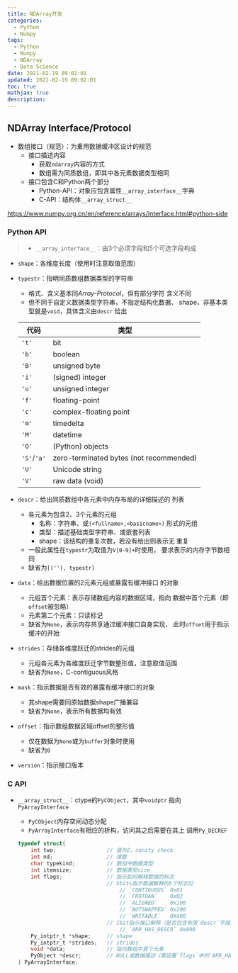 ```yaml
---
title: NDArray开发
categories:
  - Python
  - Numpy
tags:
  - Python
  - Numpy
  - NDArray
  - Data Science
date: 2021-02-19 09:02:01
updated: 2021-02-19 09:02:01
toc: true
mathjax: true
description: 
---
```


##	NDArray Interface/Protocol

-	数组接口（规范）：为重用数据缓冲区设计的规范
	-	接口描述内容
		-	获取`ndarray`内容的方式
		-	数组需为同质数组，即其中各元素数据类型相同
	-	接口包含C和Python两个部分
		-	Python-API：对象应包含属性`__array_interface__`字典
		-	C-API：结构体`__array_struct__`

<https://www.numpy.org.cn/en/reference/arrays/interface.html#python-side>

###	Python API

> - `__array_interface__`：由3个必须字段和5个可选字段构成

-	`shape`：各维度长度（使用时注意取值范围）

-	`typestr`：指明同质数组数据类型的字符串
	-	格式、含义基本同*Array-Protocol*，但有部分字符
		含义不同
	-	但不同于自定义数据类型字符串，不指定结构化数据、
		shape，非基本类型就是`void`，具体含义由`descr`
		给出

	|代码|类型|
	|-----|-----|
	|`'t'`|bit|
	|`'b'`|boolean|
	|`'B'`|unsigned byte|
	|`'i'`|(signed) integer|
	|`'u'`|unsigned integer|
	|`'f'`|floating-point|
	|`'c'`|complex-floating point|
	|`'m'`|timedelta|
	|`'M'`|datetime|
	|`'O'`|(Python) objects|
	|`'S'`/`'a'`|zero-terminated bytes (not recommended)|
	|`'U'`|Unicode string|
	|`'V'`|raw data (void)|

-	`descr`：给出同质数组中各元素中内存布局的详细描述的
	列表
	-	各元素为包含2、3个元素的元组
		-	名称：字符串、或`(<fullname>,<basicname>)`
			形式的元组
		-	类型：描述基础类型字符串、或嵌套列表
		-	shape：该结构的重复次数，若没有给出则表示无
			重复
	-	一般此属性在`typestr`为取值为`V[0-9]+`时使用，
		要求表示的内存字节数相同
	-	缺省为`[(''), typestr]`

-	`data`：给出数据位置的2元素元组或暴露有缓冲接口
	的对象
	-	元组首个元素：表示存储数组内容的数据区域，指向
		数据中首个元素（即`offset`被忽略）
	-	元素第二个元素：只读标记
	-	缺省为`None`，表示内存共享通过缓冲接口自身实现，
		此时`offset`用于指示缓冲的开始

-	`strides`：存储各维度跃迁的strides的元组
	-	元组各元素为各维度跃迁字节数整形值，注意取值范围
	-	缺省为`None`，C-contiguous风格

-	`mask`：指示数据是否有效的暴露有缓冲接口的对象
	-	其shape需要同原始数据shape广播兼容
	-	缺省为`None`，表示所有数据均有效

-	`offset`：指示数组数据区域offset的整形值
	-	仅在数据为`None`或为`buffer`对象时使用
	-	缺省为`0`

-	`version`：指示接口版本

###	C API

-	`__array_struct__`：ctype的`PyCObject`，其中`voidptr`
	指向`PyArrayInterface`
	-	`PyCObject`内存空间动态分配
	-	`PyArrayInterface`有相应的析构，访问其之后需要在其上
		调用`Py_DECREF`

	```c
	typedef struct{
		int two;				// 值为2，sanity check
		int nd;					// 维数
		char typekind;			// 数组中数据类型
		int itemsize;			// 数据类型size
		int flags;				// 指示如何解释数据的标志
								// 5bits指示数据解释的5个标志位
									// `CONTIGUOUS`	0x01
									// `FROTRAN`	0x02
									// `ALIGNED`	0x100
									// `NOTSWAPPED` 0x200
									// `WRITABLE`	0X400
								// 1bit指示接口解释（是否包含有效`descr`字段）
									// `ARR_HAS_DESCR` 0x800
		Py_intptr_t *shape;		// shape
		Py_intptr_t *strides;	// strides
		void *data;				// 指向数组中首个元素
		PyObject *descr;		// NULL或数据描述（需设置`flags`中的`ARR_HAS_DESCR`，否则被忽略）
	} PyArrayInterface;
	```





